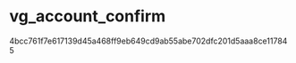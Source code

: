 vg_account_confirm
==================

4bcc761f7e617139d45a468ff9eb649cd9ab55abe702dfc201d5aaa8ce117845
